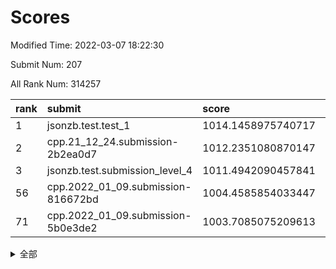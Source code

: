 # Scores

Modified Time: 2022-03-07 18:22:30

Submit Num: 207

All Rank Num: 314257

| rank |               submit               |       score        |       sigma        | pk_num |
| :--- | :--------------------------------- | :----------------- | :----------------- | :----- |
| 1    | jsonzb.test.test_1                 | 1014.1458975740717 | 0.8458826027235985 | 6072   |
| 2    | cpp.21_12_24.submission-2b2ea0d7   | 1012.2351080870147 | 0.8086818614438777 | 6069   |
| 3    | jsonzb.test.submission_level_4     | 1011.4942090457841 | 0.795795230997656  | 6074   |
| 56   | cpp.2022_01_09.submission-816672bd | 1004.4585854033447 | 0.7222349267166188 | 6076   |
| 71   | cpp.2022_01_09.submission-5b0e3de2 | 1003.7085075209613 | 0.7183738318071352 | 6079   |


<details>
<summary>全部</summary>

| rank |                 submit                 |       score        |       sigma        | pk_num |
| :--- | :------------------------------------- | :----------------- | :----------------- | :----- |
| 1    | jsonzb.test.test_1                     | 1014.1458975740717 | 0.8458826027235985 | 6072   |
| 2    | cpp.21_12_24.submission-2b2ea0d7       | 1012.2351080870147 | 0.8086818614438777 | 6069   |
| 3    | jsonzb.test.submission_level_4         | 1011.4942090457841 | 0.795795230997656  | 6074   |
| 4    | gobigger.level_3.submission_level_3_10 | 1011.3572207846008 | 0.7666446474214746 | 6070   |
| 5    | gobigger.level_3.submission_level_3_19 | 1011.3192016258076 | 0.7958035833952058 | 6076   |
| 6    | gobigger.level_3.submission_level_3_42 | 1011.1625899316424 | 0.8003378659425633 | 6071   |
| 7    | gobigger.level_3.submission_level_3_44 | 1011.1348436887755 | 0.7763546827323028 | 6075   |
| 8    | gobigger.level_3.submission_level_3_39 | 1010.9683058746699 | 0.7620795907586274 | 6075   |
| 9    | gobigger.level_3.submission_level_3_22 | 1010.9002333069549 | 0.7714843995945868 | 6068   |
| 10   | gobigger.level_3.submission_level_3_21 | 1010.8209059948796 | 0.7914275995006093 | 6069   |
| 11   | gobigger.level_3.submission_level_3_31 | 1010.6469063516695 | 0.76089123743237   | 6068   |
| 12   | gobigger.level_3.submission_level_3_4  | 1010.6052332100313 | 0.7855724810613062 | 6073   |
| 13   | gobigger.level_3.submission_level_3_17 | 1010.5546614722251 | 0.7724188204798824 | 6070   |
| 14   | gobigger.level_3.submission_level_3_11 | 1010.5278629480338 | 0.7689086891698806 | 6071   |
| 15   | gobigger.level_3.submission_level_3_38 | 1010.4986708918094 | 0.7731464548115876 | 6072   |
| 16   | gobigger.level_3.submission_level_3_1  | 1010.4680389330765 | 0.7707369068967895 | 6073   |
| 17   | gobigger.level_3.submission_level_3_16 | 1010.4349331165712 | 0.7565094985191926 | 6067   |
| 18   | gobigger.level_3.submission_level_3_46 | 1010.3855868200515 | 0.7658822748925259 | 6071   |
| 19   | gobigger.level_3.submission_level_3_13 | 1010.3262175328477 | 0.7588205577979321 | 6076   |
| 20   | gobigger.level_3.submission_level_3_36 | 1010.3237997432162 | 0.7523167662846069 | 6073   |
| 21   | gobigger.level_3.submission_level_3_41 | 1010.2869029626424 | 0.7521238015157462 | 6071   |
| 22   | gobigger.level_3.submission_level_3_6  | 1010.2622305422501 | 0.751133184397775  | 6075   |
| 23   | gobigger.level_3.submission_level_3_2  | 1010.1899600940184 | 0.7497777225215094 | 6079   |
| 24   | gobigger.level_3.submission_level_3_43 | 1010.1447918381766 | 0.7743033875864549 | 6073   |
| 25   | gobigger.level_3.submission_level_3_18 | 1010.0853322488896 | 0.7664168667726057 | 6066   |
| 26   | gobigger.level_3.submission_level_3_30 | 1010.0749144752222 | 0.7492201117051248 | 6072   |
| 27   | gobigger.level_3.submission_level_3_49 | 1009.9637413593567 | 0.7542468295837903 | 6070   |
| 28   | gobigger.level_3.submission_level_3_23 | 1009.9323471550525 | 0.7396170989127315 | 6072   |
| 29   | gobigger.level_3.submission_level_3_29 | 1009.8875296675443 | 0.7532806315774956 | 6072   |
| 30   | gobigger.level_3.submission_level_3_14 | 1009.813238068461  | 0.7781702143097012 | 6071   |
| 31   | gobigger.level_3.submission_level_3_47 | 1009.6880936199858 | 0.7667589263071045 | 6072   |
| 32   | gobigger.level_3.submission_level_3_3  | 1009.6373093786382 | 0.7496002344789828 | 6072   |
| 33   | gobigger.level_3.submission_level_3_48 | 1009.6245525527326 | 0.7426733208589971 | 6072   |
| 34   | gobigger.level_3.submission_level_3_35 | 1009.594436864232  | 0.7602567862925168 | 6074   |
| 35   | gobigger.level_3.submission_level_3_32 | 1009.585460896044  | 0.7512572717896229 | 6074   |
| 36   | gobigger.level_3.submission_level_3_37 | 1009.5689693595073 | 0.7578075117136265 | 6073   |
| 37   | gobigger.level_3.submission_level_3_24 | 1009.5644360850266 | 0.7563849677976672 | 6072   |
| 38   | gobigger.level_3.submission_level_3_45 | 1009.487623348174  | 0.7497437294074227 | 6071   |
| 39   | gobigger.level_3.submission_level_3_26 | 1009.4084581435185 | 0.7504242554491951 | 6071   |
| 40   | gobigger.level_3.submission_level_3_8  | 1009.3375844432444 | 0.7786229544162742 | 6070   |
| 41   | gobigger.level_3.submission_level_3_7  | 1009.3257417829951 | 0.7735425947013277 | 6072   |
| 42   | gobigger.level_3.submission_level_3_34 | 1009.308426404503  | 0.7397426923175653 | 6070   |
| 43   | gobigger.level_3.submission_level_3_33 | 1009.2165573654243 | 0.7392128443048621 | 6068   |
| 44   | gobigger.level_3.submission_level_3_20 | 1009.0188386373931 | 0.7439294992573173 | 6076   |
| 45   | gobigger.level_3.submission_level_3_40 | 1008.9086132788977 | 0.7332733134839917 | 6070   |
| 46   | gobigger.level_3.submission_level_3_12 | 1008.8818278149059 | 0.7489431848694611 | 6077   |
| 47   | gobigger.level_3.submission_level_3_15 | 1008.7238399131238 | 0.7492967432841401 | 6071   |
| 48   | gobigger.level_3.submission_level_3_5  | 1008.6306925891432 | 0.7464037863050942 | 6073   |
| 49   | gobigger.level_3.submission_level_3_9  | 1008.3662181008725 | 0.7486990978571326 | 6074   |
| 50   | gobigger.level_3.submission_level_3_27 | 1008.3301858713115 | 0.7403248916886701 | 6074   |
| 51   | gobigger.level_3.submission_level_3_25 | 1008.1617115019102 | 0.7435818414406584 | 6074   |
| 52   | gobigger.level_3.submission_level_3_28 | 1008.1224803871124 | 0.7348396512606507 | 6074   |
| 53   | gobigger.level_3.submission_level_3_0  | 1007.9824083355867 | 0.7396027141422672 | 6072   |
| 54   | gobigger.level_1.submission_level_1_39 | 1004.6873984898789 | 0.7197828458198142 | 6074   |
| 55   | gobigger.level_1.submission_level_1_29 | 1004.5891597710723 | 0.7272169883140771 | 6074   |
| 56   | cpp.2022_01_09.submission-816672bd     | 1004.4585854033447 | 0.7222349267166188 | 6076   |
| 57   | gobigger.level_1.submission_level_1_47 | 1004.3196373055472 | 0.7187375746396821 | 6072   |
| 58   | gobigger.level_1.submission_level_1_14 | 1004.208147993941  | 0.7177683623045232 | 6075   |
| 59   | gobigger.level_1.submission_level_1_36 | 1004.1877301201048 | 0.7214508072110939 | 6077   |
| 60   | gobigger.level_1.submission_level_1_20 | 1004.1536905601772 | 0.7118552294677922 | 6072   |
| 61   | gobigger.level_1.submission_level_1_24 | 1004.1072763735095 | 0.72551009125759   | 6069   |
| 62   | gobigger.level_1.submission_level_1_23 | 1003.9524364321381 | 0.7200599567080479 | 6073   |
| 63   | gobigger.level_1.submission_level_1_19 | 1003.9330247494956 | 0.7206906619326179 | 6072   |
| 64   | gobigger.level_1.submission_level_1_38 | 1003.9193121478849 | 0.7154511252221453 | 6074   |
| 65   | gobigger.level_1.submission_level_1_22 | 1003.872265887307  | 0.7093757378269443 | 6071   |
| 66   | gobigger.level_1.submission_level_1_1  | 1003.7997356862222 | 0.7104449315743175 | 6073   |
| 67   | gobigger.level_1.submission_level_1_18 | 1003.7830288215209 | 0.7134019803747303 | 6074   |
| 68   | gobigger.level_1.submission_level_1_40 | 1003.7627949384231 | 0.7084573392960397 | 6071   |
| 69   | gobigger.level_1.submission_level_1_10 | 1003.7554519066498 | 0.7085106090107695 | 6073   |
| 70   | gobigger.level_1.submission_level_1_30 | 1003.7246797744666 | 0.7087369923421433 | 6073   |
| 71   | cpp.2022_01_09.submission-5b0e3de2     | 1003.7085075209613 | 0.7183738318071352 | 6079   |
| 72   | gobigger.level_1.submission_level_1_0  | 1003.6891771140424 | 0.705839078339058  | 6074   |
| 73   | gobigger.level_1.submission_level_1_41 | 1003.6606731744752 | 0.7019394992811478 | 6071   |
| 74   | gobigger.level_1.submission_level_1_34 | 1003.6010002667999 | 0.7100704504418346 | 6069   |
| 75   | gobigger.level_1.submission_level_1_12 | 1003.591689088315  | 0.7053476365395605 | 6074   |
| 76   | gobigger.level_1.submission_level_1_42 | 1003.5855556928735 | 0.7039149678841193 | 6075   |
| 77   | gobigger.level_1.submission_level_1_45 | 1003.5755207316702 | 0.719901942579119  | 6068   |
| 78   | gobigger.level_1.submission_level_1_17 | 1003.5403510320596 | 0.7147661171340195 | 6071   |
| 79   | gobigger.level_1.submission_level_1_21 | 1003.5334051564032 | 0.7096763593245619 | 6071   |
| 80   | gobigger.level_1.submission_level_1_5  | 1003.4620482746128 | 0.7201032176234158 | 6074   |
| 81   | gobigger.level_1.submission_level_1_44 | 1003.4566849971962 | 0.7030878644878739 | 6078   |
| 82   | gobigger.level_1.submission_level_1_26 | 1003.4303962445811 | 0.7149498580942019 | 6079   |
| 83   | gobigger.level_1.submission_level_1_27 | 1003.4266803871507 | 0.7236023621356318 | 6079   |
| 84   | gobigger.level_1.submission_level_1_13 | 1003.3447863914905 | 0.7168441000955977 | 6068   |
| 85   | gobigger.level_1.submission_level_1_49 | 1003.2725476757889 | 0.7226792951678324 | 6075   |
| 86   | gobigger.level_1.submission_level_1_6  | 1003.2076723248492 | 0.717371658042989  | 6070   |
| 87   | gobigger.level_1.submission_level_1_4  | 1003.1756724214611 | 0.7199089409996444 | 6077   |
| 88   | gobigger.level_1.submission_level_1_37 | 1003.1668043801566 | 0.7174553779110464 | 6076   |
| 89   | gobigger.level_1.submission_level_1_31 | 1003.0669664588615 | 0.7153197201704093 | 6071   |
| 90   | gobigger.level_1.submission_level_1_32 | 1003.0128810810668 | 0.7132144418258841 | 6071   |
| 91   | gobigger.level_1.submission_level_1_28 | 1002.9854052285596 | 0.7124177029140851 | 6073   |
| 92   | gobigger.level_1.submission_level_1_8  | 1002.9661233964227 | 0.6987505237387244 | 6069   |
| 93   | gobigger.level_1.submission_level_1_2  | 1002.9368996837281 | 0.7187318401483842 | 6068   |
| 94   | gobigger.level_1.submission_level_1_35 | 1002.826906912967  | 0.7041149209314748 | 6074   |
| 95   | gobigger.level_1.submission_level_1_48 | 1002.8150854129219 | 0.7100694891727113 | 6070   |
| 96   | gobigger.level_1.submission_level_1_46 | 1002.7520599662046 | 0.7122623358452853 | 6073   |
| 97   | gobigger.level_1.submission_level_1_3  | 1002.5402971926749 | 0.721793531652903  | 6076   |
| 98   | gobigger.level_1.submission_level_1_9  | 1002.4500770110503 | 0.7144221346993656 | 6074   |
| 99   | gobigger.level_1.submission_level_1_11 | 1002.3543647907068 | 0.7132895651238054 | 6070   |
| 100  | gobigger.level_1.submission_level_1_33 | 1002.1549783500285 | 0.7195635726707381 | 6073   |
| 101  | gobigger.level_1.submission_level_1_25 | 1002.1545943214553 | 0.7162473475438915 | 6074   |
| 102  | gobigger.level_1.submission_level_1_16 | 1002.123430428422  | 0.7142361387832633 | 6072   |
| 103  | gobigger.level_1.submission_level_1_7  | 1002.0928307287159 | 0.7196732598564467 | 6073   |
| 104  | gobigger.level_1.submission_level_1_43 | 1002.090992114139  | 0.7162421699015845 | 6076   |
| 105  | gobigger.level_1.submission_level_1_15 | 1001.8349054308377 | 0.7047899033511862 | 6073   |
| 106  | gobigger.random.submission_random_7    | 997.1915829060952  | 0.713815259904063  | 6074   |
| 107  | gobigger.random.submission_random_18   | 997.1760407663719  | 0.7148929231841947 | 6074   |
| 108  | gobigger.random.submission_random_0    | 997.1141360506331  | 0.703827724873901  | 6070   |
| 109  | gobigger.random.submission_random_30   | 997.0434477510727  | 0.6965856135282994 | 6072   |
| 110  | gobigger.random.submission_random_16   | 996.7305212504747  | 0.7092692267512453 | 6071   |
| 111  | gobigger.random.submission_random_42   | 996.7260206484046  | 0.7053897096613626 | 6077   |
| 112  | gobigger.random.submission_random_32   | 996.7201317385218  | 0.7060691864561548 | 6070   |
| 113  | gobigger.random.submission_random_11   | 996.657198994503   | 0.7065602727015123 | 6078   |
| 114  | gobigger.random.submission_random_46   | 996.6018423545886  | 0.7141239528418635 | 6076   |
| 115  | gobigger.random.submission_random_14   | 996.5610353766846  | 0.7166961593792391 | 6073   |
| 116  | gobigger.random.submission_random_20   | 996.5370349104297  | 0.7033100612998671 | 6074   |
| 117  | gobigger.random.submission_random_13   | 996.4326841467409  | 0.7205618658618281 | 6074   |
| 118  | gobigger.random.submission_random_41   | 996.3983281716714  | 0.6942724157946528 | 6074   |
| 119  | gobigger.random.submission_random_40   | 996.3799691153249  | 0.7153761883165359 | 6066   |
| 120  | gobigger.random.submission_random_8    | 996.3487374630893  | 0.7196670204373219 | 6071   |
| 121  | gobigger.random.submission_random_22   | 996.3358823925303  | 0.7058711274381604 | 6069   |
| 122  | gobigger.random.submission_random_21   | 996.3230944224085  | 0.7108931424386346 | 6074   |
| 123  | gobigger.random.submission_random_28   | 996.310527464342   | 0.6930030878635696 | 6072   |
| 124  | gobigger.random.submission_random_5    | 996.2890687527068  | 0.6957057516659151 | 6069   |
| 125  | gobigger.random.submission_random_17   | 996.2387605737107  | 0.7121673079652715 | 6073   |
| 126  | gobigger.random.submission_random_31   | 996.1749823393963  | 0.714444035464543  | 6077   |
| 127  | gobigger.random.submission_random_3    | 996.1727416891197  | 0.7059253537188485 | 6073   |
| 128  | gobigger.random.submission_random_26   | 996.1247081963194  | 0.7068602952519627 | 6070   |
| 129  | gobigger.random.submission_random_10   | 996.0611503078533  | 0.7091474644092628 | 6073   |
| 130  | gobigger.random.submission_random_49   | 996.0125936441991  | 0.714834628960914  | 6073   |
| 131  | gobigger.random.submission_random_47   | 995.9058932654603  | 0.7109835675636927 | 6076   |
| 132  | gobigger.random.submission_random_33   | 995.8970305663246  | 0.7040113733234997 | 6070   |
| 133  | gobigger.random.submission_random_36   | 995.8934500241045  | 0.7084311401983105 | 6069   |
| 134  | gobigger.random.submission_random_29   | 995.8930407143847  | 0.7062361281197517 | 6073   |
| 135  | gobigger.random.submission_random_37   | 995.8592664619373  | 0.724826104582649  | 6064   |
| 136  | gobigger.random.submission_random_44   | 995.7578867481686  | 0.7231031923527608 | 6072   |
| 137  | gobigger.random.submission_random_6    | 995.7401363786483  | 0.7008311126955502 | 6070   |
| 138  | gobigger.random.submission_random_1    | 995.6892596940502  | 0.7060140463756269 | 6070   |
| 139  | gobigger.random.submission_random_9    | 995.6010506763739  | 0.7292620128569274 | 6074   |
| 140  | gobigger.random.submission_random_24   | 995.5616349329081  | 0.7175436317805356 | 6074   |
| 141  | gobigger.random.submission_random_25   | 995.5531283370698  | 0.7044756197852889 | 6071   |
| 142  | gobigger.random.submission_random_34   | 995.5328182368917  | 0.7139348309515084 | 6069   |
| 143  | gobigger.level_2.submission_level_2_32 | 995.4916992918917  | 0.7269281541065441 | 6076   |
| 144  | gobigger.random.submission_random_45   | 995.4666288901099  | 0.7175502526006794 | 6071   |
| 145  | gobigger.random.submission_random_38   | 995.4523702565339  | 0.7118381386608811 | 6071   |
| 146  | gobigger.random.submission_random_43   | 995.3827987694818  | 0.7032815411716664 | 6071   |
| 147  | gobigger.random.submission_random_23   | 995.336936671617   | 0.7195321508919666 | 6079   |
| 148  | gobigger.random.submission_random_4    | 995.3197343315703  | 0.7131396310087115 | 6069   |
| 149  | gobigger.random.submission_random_48   | 995.2899523336902  | 0.7153083474299589 | 6066   |
| 150  | gobigger.random.submission_random_39   | 995.209437933619   | 0.7243572394799207 | 6070   |
| 151  | gobigger.random.submission_random_12   | 994.9780343650408  | 0.7273271275578865 | 6074   |
| 152  | gobigger.random.submission_random_15   | 994.9526675053191  | 0.7196319009758516 | 6069   |
| 153  | gobigger.random.submission_random_35   | 994.7786342469425  | 0.7103966192999613 | 6076   |
| 154  | gobigger.random.submission_random_2    | 994.7302714980989  | 0.7063464817919763 | 6070   |
| 155  | gobigger.random.submission_random_27   | 994.652236746623   | 0.730780244738531  | 6074   |
| 156  | gobigger.random.submission_random_19   | 994.3921028296916  | 0.7139757753943373 | 6070   |
| 157  | gobigger.level_2.submission_level_2_23 | 994.0842249921801  | 0.7201274969513278 | 6070   |
| 158  | gobigger.level_2.submission_level_2_15 | 993.8937550568724  | 0.7452776312383661 | 6075   |
| 159  | gobigger.level_2.submission_level_2_25 | 993.581709243708   | 0.7398187840198918 | 6069   |
| 160  | gobigger.level_2.submission_level_2_28 | 993.5624447317105  | 0.7569415530398518 | 6071   |
| 161  | gobigger.level_2.submission_level_2_11 | 993.3207303042022  | 0.7319832704382337 | 6077   |
| 162  | gobigger.level_2.submission_level_2_7  | 993.2694115028415  | 0.7454101094169856 | 6073   |
| 163  | gobigger.level_2.submission_level_2_43 | 993.2499696965001  | 0.732648058494479  | 6068   |
| 164  | gobigger.level_2.submission_level_2_34 | 993.1323787602244  | 0.7284982897683991 | 6073   |
| 165  | gobigger.level_2.submission_level_2_48 | 993.0843485150232  | 0.7411649434635216 | 6071   |
| 166  | gobigger.level_2.submission_level_2_13 | 993.0815711868715  | 0.7618970454244466 | 6070   |
| 167  | gobigger.level_2.submission_level_2_21 | 992.865637547945   | 0.7468314298537413 | 6075   |
| 168  | gobigger.level_2.submission_level_2_45 | 992.8497577651976  | 0.7276838532669326 | 6073   |
| 169  | gobigger.level_2.submission_level_2_22 | 992.8267641052614  | 0.7396574060776874 | 6074   |
| 170  | gobigger.level_2.submission_level_2_42 | 992.7264134151098  | 0.731076711371495  | 6072   |
| 171  | gobigger.level_2.submission_level_2_9  | 992.6587221352822  | 0.7339385249500958 | 6074   |
| 172  | gobigger.level_2.submission_level_2_16 | 992.6323245107195  | 0.7413168661004476 | 6073   |
| 173  | gobigger.level_2.submission_level_2_3  | 992.561740635019   | 0.7441431508531893 | 6081   |
| 174  | gobigger.level_2.submission_level_2_5  | 992.4959408730381  | 0.7434411461741475 | 6072   |
| 175  | gobigger.level_2.submission_level_2_2  | 992.4434911086356  | 0.7478335951388606 | 6072   |
| 176  | gobigger.level_2.submission_level_2_49 | 992.4016485018032  | 0.7470817723883353 | 6070   |
| 177  | gobigger.level_2.submission_level_2_0  | 992.3024526073357  | 0.7512454293206763 | 6072   |
| 178  | gobigger.level_2.submission_level_2_30 | 992.2936200792882  | 0.7277692234227314 | 6079   |
| 179  | gobigger.level_2.submission_level_2_31 | 992.1989374414999  | 0.7409817524253864 | 6072   |
| 180  | gobigger.level_2.submission_level_2_19 | 992.1855779196069  | 0.7522079151775883 | 6072   |
| 181  | gobigger.level_2.submission_level_2_38 | 992.179390553958   | 0.7448831418341375 | 6074   |
| 182  | gobigger.level_2.submission_level_2_33 | 992.1679757544301  | 0.7542002751668943 | 6078   |
| 183  | gobigger.level_2.submission_level_2_39 | 992.0612221348217  | 0.7422118335056731 | 6075   |
| 184  | gobigger.level_2.submission_level_2_17 | 992.034564538079   | 0.759187746728141  | 6071   |
| 185  | gobigger.level_2.submission_level_2_14 | 992.0035610955476  | 0.7374487299374324 | 6068   |
| 186  | gobigger.level_2.submission_level_2_24 | 991.9886917847092  | 0.7319083324670804 | 6074   |
| 187  | gobigger.level_2.submission_level_2_47 | 991.9729822873217  | 0.7324839420422165 | 6076   |
| 188  | gobigger.level_2.submission_level_2_37 | 991.9417897769981  | 0.7291410603917955 | 6074   |
| 189  | gobigger.level_2.submission_level_2_12 | 991.9119174586846  | 0.7479068060474262 | 6072   |
| 190  | gobigger.level_2.submission_level_2_41 | 991.8875651795187  | 0.730426214954032  | 6074   |
| 191  | gobigger.level_2.submission_level_2_26 | 991.871414983086   | 0.7521784132058609 | 6073   |
| 192  | gobigger.level_2.submission_level_2_10 | 991.752111870792   | 0.7317520577456728 | 6075   |
| 193  | gobigger.level_2.submission_level_2_18 | 991.6180921576031  | 0.7509928735994085 | 6071   |
| 194  | gobigger.level_2.submission_level_2_27 | 991.5607112986696  | 0.7384690984779719 | 6078   |
| 195  | gobigger.level_2.submission_level_2_4  | 991.478701380342   | 0.7535575391303582 | 6075   |
| 196  | gobigger.level_2.submission_level_2_46 | 991.3647927309155  | 0.7477765709006597 | 6072   |
| 197  | gobigger.level_2.submission_level_2_20 | 991.3639618112442  | 0.7598042197452146 | 6076   |
| 198  | gobigger.level_2.submission_level_2_6  | 991.3524723032813  | 0.7877675351467496 | 6075   |
| 199  | gobigger.level_2.submission_level_2_29 | 991.0501634378854  | 0.7494214543196102 | 6074   |
| 200  | gobigger.level_2.submission_level_2_44 | 991.045122397418   | 0.7418497830216608 | 6074   |
| 201  | gobigger.level_2.submission_level_2_35 | 991.0341334078709  | 0.7526621012071626 | 6068   |
| 202  | gobigger.level_2.submission_level_2_8  | 991.0246652549131  | 0.7538098691433572 | 6075   |
| 203  | gobigger.level_2.submission_level_2_36 | 991.008397266917   | 0.7475501141771228 | 6071   |
| 204  | gobigger.level_2.submission_level_2_1  | 990.4523318795879  | 0.7562523389764118 | 6077   |
| 205  | gobigger.level_2.submission_level_2_40 | 990.401480493348   | 0.7672888310017708 | 6077   |
| 206  | gobigger.none.submission_none_1        | 977.6016996028075  | 1.315989664218057  | 6072   |
| 207  | gobigger.none.submission_none_0        | 976.9212852841381  | 1.4548586748662693 | 6068   |

</details>